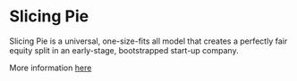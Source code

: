 # Slicing Pie

Slicing Pie is a universal, one-size-fits all model that creates a perfectly fair equity split in an early-stage, bootstrapped start-up company.

More information [here](https://slicingpie.com)
